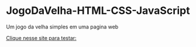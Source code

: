 # JogoDaVelha-HTML-CSS-JavaScript
 Um jogo da velha simples em uma pagina web

[Clique nesse site para testar:](https://gabrielmg97.github.io/JogoDaVelha-HTML-CSS-JavaScript/)

